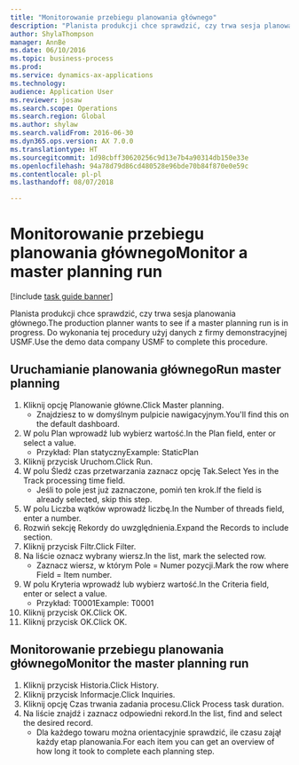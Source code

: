 ```yaml
--- 
title: "Monitorowanie przebiegu planowania głównego"
description: "Planista produkcji chce sprawdzić, czy trwa sesja planowania głównego."
author: ShylaThompson
manager: AnnBe
ms.date: 06/10/2016
ms.topic: business-process
ms.prod: 
ms.service: dynamics-ax-applications
ms.technology: 
audience: Application User
ms.reviewer: josaw
ms.search.scope: Operations
ms.search.region: Global
ms.author: shylaw
ms.search.validFrom: 2016-06-30
ms.dyn365.ops.version: AX 7.0.0
ms.translationtype: HT
ms.sourcegitcommit: 1d98cbff30620256c9d13e7b4a90314db150e33e
ms.openlocfilehash: 94a78d79d86cd480528e96bde70b84f870e0e59c
ms.contentlocale: pl-pl
ms.lasthandoff: 08/07/2018

---
```

# <a name="monitor-a-master-planning-run"></a><span data-ttu-id="c0543-103">Monitorowanie przebiegu planowania głównego</span><span class="sxs-lookup"><span data-stu-id="c0543-103">Monitor a master planning run</span></span>

[!include [task guide banner](../../includes/task-guide-banner.md)]

<span data-ttu-id="c0543-104">Planista produkcji chce sprawdzić, czy trwa sesja planowania głównego.</span><span class="sxs-lookup"><span data-stu-id="c0543-104">The production planner wants to see if a master planning run is in progress.</span></span> <span data-ttu-id="c0543-105">Do wykonania tej procedury użyj danych z firmy demonstracyjnej USMF.</span><span class="sxs-lookup"><span data-stu-id="c0543-105">Use the demo data company USMF to complete this procedure.</span></span>


## <a name="run-master-planning"></a><span data-ttu-id="c0543-106">Uruchamianie planowania głównego</span><span class="sxs-lookup"><span data-stu-id="c0543-106">Run master planning</span></span>
1. <span data-ttu-id="c0543-107">Kliknij opcję Planowanie główne.</span><span class="sxs-lookup"><span data-stu-id="c0543-107">Click Master planning.</span></span>
    * <span data-ttu-id="c0543-108">Znajdziesz to w domyślnym pulpicie nawigacyjnym.</span><span class="sxs-lookup"><span data-stu-id="c0543-108">You'll find this on the default dashboard.</span></span>  
2. <span data-ttu-id="c0543-109">W polu Plan wprowadź lub wybierz wartość.</span><span class="sxs-lookup"><span data-stu-id="c0543-109">In the Plan field, enter or select a value.</span></span>
    * <span data-ttu-id="c0543-110">Przykład: Plan statyczny</span><span class="sxs-lookup"><span data-stu-id="c0543-110">Example: StaticPlan</span></span>  
3. <span data-ttu-id="c0543-111">Kliknij przycisk Uruchom.</span><span class="sxs-lookup"><span data-stu-id="c0543-111">Click Run.</span></span>
4. <span data-ttu-id="c0543-112">W polu Śledź czas przetwarzania zaznacz opcję Tak.</span><span class="sxs-lookup"><span data-stu-id="c0543-112">Select Yes in the Track processing time field.</span></span>
    * <span data-ttu-id="c0543-113">Jeśli to pole jest już zaznaczone, pomiń ten krok.</span><span class="sxs-lookup"><span data-stu-id="c0543-113">If the field is already selected, skip this step.</span></span>  
5. <span data-ttu-id="c0543-114">W polu Liczba wątków wprowadź liczbę.</span><span class="sxs-lookup"><span data-stu-id="c0543-114">In the Number of threads field, enter a number.</span></span>
6. <span data-ttu-id="c0543-115">Rozwiń sekcję Rekordy do uwzględnienia.</span><span class="sxs-lookup"><span data-stu-id="c0543-115">Expand the Records to include section.</span></span>
7. <span data-ttu-id="c0543-116">Kliknij przycisk Filtr.</span><span class="sxs-lookup"><span data-stu-id="c0543-116">Click Filter.</span></span>
8. <span data-ttu-id="c0543-117">Na liście oznacz wybrany wiersz.</span><span class="sxs-lookup"><span data-stu-id="c0543-117">In the list, mark the selected row.</span></span>
    * <span data-ttu-id="c0543-118">Zaznacz wiersz, w którym Pole = Numer pozycji.</span><span class="sxs-lookup"><span data-stu-id="c0543-118">Mark the row where Field = Item number.</span></span>  
9. <span data-ttu-id="c0543-119">W polu Kryteria wprowadź lub wybierz wartość.</span><span class="sxs-lookup"><span data-stu-id="c0543-119">In the Criteria field, enter or select a value.</span></span>
    * <span data-ttu-id="c0543-120">Przykład: T0001</span><span class="sxs-lookup"><span data-stu-id="c0543-120">Example: T0001</span></span>  
10. <span data-ttu-id="c0543-121">Kliknij przycisk OK.</span><span class="sxs-lookup"><span data-stu-id="c0543-121">Click OK.</span></span>
11. <span data-ttu-id="c0543-122">Kliknij przycisk OK.</span><span class="sxs-lookup"><span data-stu-id="c0543-122">Click OK.</span></span>

## <a name="monitor-the-master-planning-run"></a><span data-ttu-id="c0543-123">Monitorowanie przebiegu planowania głównego</span><span class="sxs-lookup"><span data-stu-id="c0543-123">Monitor the master planning run</span></span>
1. <span data-ttu-id="c0543-124">Kliknij przycisk Historia.</span><span class="sxs-lookup"><span data-stu-id="c0543-124">Click History.</span></span>
2. <span data-ttu-id="c0543-125">Kliknij przycisk Informacje.</span><span class="sxs-lookup"><span data-stu-id="c0543-125">Click Inquiries.</span></span>
3. <span data-ttu-id="c0543-126">Kliknij opcję Czas trwania zadania procesu.</span><span class="sxs-lookup"><span data-stu-id="c0543-126">Click Process task duration.</span></span>
4. <span data-ttu-id="c0543-127">Na liście znajdź i zaznacz odpowiedni rekord.</span><span class="sxs-lookup"><span data-stu-id="c0543-127">In the list, find and select the desired record.</span></span>
    * <span data-ttu-id="c0543-128">Dla każdego towaru można orientacyjnie sprawdzić, ile czasu zajął każdy etap planowania.</span><span class="sxs-lookup"><span data-stu-id="c0543-128">For each item you can get an overview of how long it took to complete each planning step.</span></span>  


